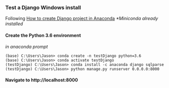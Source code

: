 ### Test a Django Windows install
Following [How to create Django project in Anaconda](https://www.bestofpython.com/django/how-to-create-django-project-in-anaconda/)
*\*Miniconda already installed*

#### Create the Python 3.6 environment
*in anaconda prompt*
```console
(base) C:\Users\Jason> conda create -n testDjango python=3.6
(base) C:\Users\Jason> conda activate testDjango
(testDjango) C:\Users\Jason> conda install -c anaconda django sqlparse
(testDjango) C:\Users\Jason> python manage.py runserver 0.0.0.0:8000
```

#### Navigate to http://localhost:8000
<!--stackedit_data:
eyJoaXN0b3J5IjpbMTI3MDg0NTg4MywtMTAzNDI4NjUyNiwtOT
cwNjM3MzUwXX0=
-->